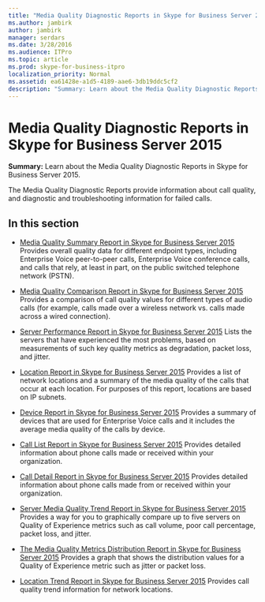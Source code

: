 ```yaml
---
title: "Media Quality Diagnostic Reports in Skype for Business Server 2015"
ms.author: jambirk
author: jambirk
manager: serdars
ms.date: 3/28/2016
ms.audience: ITPro
ms.topic: article
ms.prod: skype-for-business-itpro
localization_priority: Normal
ms.assetid: ea61428e-a1d5-4189-aae6-3db19ddc5cf2
description: "Summary: Learn about the Media Quality Diagnostic Reports in Skype for Business Server 2015."
---
```


# Media Quality Diagnostic Reports in Skype for Business Server 2015
 
**Summary:** Learn about the Media Quality Diagnostic Reports in Skype for Business Server 2015.
  
The Media Quality Diagnostic Reports provide information about call quality, and diagnostic and troubleshooting information for failed calls.
  
## In this section

- [Media Quality Summary Report in Skype for Business Server 2015](summary.md) Provides overall quality data for different endpoint types, including Enterprise Voice peer-to-peer calls, Enterprise Voice conference calls, and calls that rely, at least in part, on the public switched telephone network (PSTN).
    
- [Media Quality Comparison Report in Skype for Business Server 2015](comparison.md) Provides a comparison of call quality values for different types of audio calls (for example, calls made over a wireless network vs. calls made across a wired connection).
    
- [Server Performance Report in Skype for Business Server 2015](server-performance.md) Lists the servers that have experienced the most problems, based on measurements of such key quality metrics as degradation, packet loss, and jitter.
    
- [Location Report in Skype for Business Server 2015](location-report.md) Provides a list of network locations and a summary of the media quality of the calls that occur at each location. For purposes of this report, locations are based on IP subnets.
    
- [Device Report in Skype for Business Server 2015](device-report.md) Provides a summary of devices that are used for Enterprise Voice calls and it includes the average media quality of the calls by device.
    
- [Call List Report in Skype for Business Server 2015](call-list-report-0.md) Provides detailed information about phone calls made or received within your organization.
    
- [Call Detail Report in Skype for Business Server 2015](call-detail-report.md) Provides detailed information about phone calls made from or received within your organization.
    
- [Server Media Quality Trend Report in Skype for Business Server 2015](server-media-quality-trend-report.md) Provides a way for you to graphically compare up to five servers on Quality of Experience metrics such as call volume, poor call percentage, packet loss, and jitter.
    
- [The Media Quality Metrics Distribution Report in Skype for Business Server 2015](media-quality-metrics-distribution-report.md) Provides a graph that shows the distribution values for a Quality of Experience metric such as jitter or packet loss.
    
- [Location Trend Report in Skype for Business Server 2015](location-trend-report.md) Provides call quality trend information for network locations.
    

